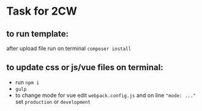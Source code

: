 # Task for 2CW

## to run template:
after upload file run on terminal `composer install`

## to update css or js/vue files on terminal:
* run `npm i`
* `gulp`
* to change mode for vue edit `webpack.config.js` and on line `"mode: ..."` set `production` or `development`

